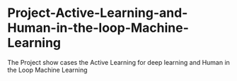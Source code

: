 # Project-Active-Learning-and-Human-in-the-loop-Machine-Learning
The Project show cases the Active Learning for deep learning and Human in the Loop Machine Learning
